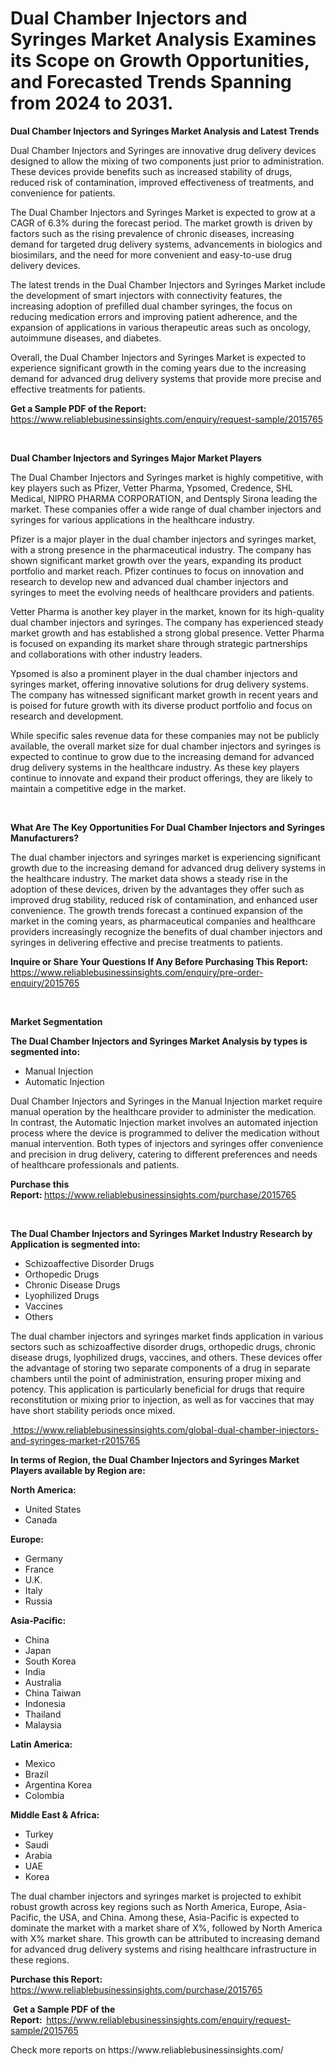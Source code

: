 <p><h1>Dual Chamber Injectors and Syringes Market Analysis Examines its Scope on Growth Opportunities, and Forecasted Trends Spanning from 2024 to 2031.</h1></p><p><strong>Dual Chamber Injectors and Syringes Market Analysis and Latest Trends</strong></p>
<p><p>Dual Chamber Injectors and Syringes are innovative drug delivery devices designed to allow the mixing of two components just prior to administration. These devices provide benefits such as increased stability of drugs, reduced risk of contamination, improved effectiveness of treatments, and convenience for patients.</p><p>The Dual Chamber Injectors and Syringes Market is expected to grow at a CAGR of 6.3% during the forecast period. The market growth is driven by factors such as the rising prevalence of chronic diseases, increasing demand for targeted drug delivery systems, advancements in biologics and biosimilars, and the need for more convenient and easy-to-use drug delivery devices.</p><p>The latest trends in the Dual Chamber Injectors and Syringes Market include the development of smart injectors with connectivity features, the increasing adoption of prefilled dual chamber syringes, the focus on reducing medication errors and improving patient adherence, and the expansion of applications in various therapeutic areas such as oncology, autoimmune diseases, and diabetes.</p><p>Overall, the Dual Chamber Injectors and Syringes Market is expected to experience significant growth in the coming years due to the increasing demand for advanced drug delivery systems that provide more precise and effective treatments for patients.</p></p>
<p><strong>Get a Sample PDF of the Report:&nbsp;</strong> <a href="https://www.reliablebusinessinsights.com/enquiry/request-sample/2015765">https://www.reliablebusinessinsights.com/enquiry/request-sample/2015765</a></p>
<p>&nbsp;</p>
<p><strong>Dual Chamber Injectors and Syringes Major Market Players</strong></p>
<p><p>The Dual Chamber Injectors and Syringes market is highly competitive, with key players such as Pfizer, Vetter Pharma, Ypsomed, Credence, SHL Medical, NIPRO PHARMA CORPORATION, and Dentsply Sirona leading the market. These companies offer a wide range of dual chamber injectors and syringes for various applications in the healthcare industry.</p><p>Pfizer is a major player in the dual chamber injectors and syringes market, with a strong presence in the pharmaceutical industry. The company has shown significant market growth over the years, expanding its product portfolio and market reach. Pfizer continues to focus on innovation and research to develop new and advanced dual chamber injectors and syringes to meet the evolving needs of healthcare providers and patients.</p><p>Vetter Pharma is another key player in the market, known for its high-quality dual chamber injectors and syringes. The company has experienced steady market growth and has established a strong global presence. Vetter Pharma is focused on expanding its market share through strategic partnerships and collaborations with other industry leaders.</p><p>Ypsomed is also a prominent player in the dual chamber injectors and syringes market, offering innovative solutions for drug delivery systems. The company has witnessed significant market growth in recent years and is poised for future growth with its diverse product portfolio and focus on research and development.</p><p>While specific sales revenue data for these companies may not be publicly available, the overall market size for dual chamber injectors and syringes is expected to continue to grow due to the increasing demand for advanced drug delivery systems in the healthcare industry. As these key players continue to innovate and expand their product offerings, they are likely to maintain a competitive edge in the market.</p></p>
<p>&nbsp;</p>
<p><strong>What Are The Key Opportunities For Dual Chamber Injectors and Syringes Manufacturers?</strong></p>
<p><p>The dual chamber injectors and syringes market is experiencing significant growth due to the increasing demand for advanced drug delivery systems in the healthcare industry. The market data shows a steady rise in the adoption of these devices, driven by the advantages they offer such as improved drug stability, reduced risk of contamination, and enhanced user convenience. The growth trends forecast a continued expansion of the market in the coming years, as pharmaceutical companies and healthcare providers increasingly recognize the benefits of dual chamber injectors and syringes in delivering effective and precise treatments to patients.</p></p>
<p><strong>Inquire or Share Your Questions If Any Before Purchasing This Report:</strong> <a href="https://www.reliablebusinessinsights.com/enquiry/pre-order-enquiry/2015765">https://www.reliablebusinessinsights.com/enquiry/pre-order-enquiry/2015765</a></p>
<p>&nbsp;</p>
<p><strong>Market Segmentation</strong></p>
<p><strong>The Dual Chamber Injectors and Syringes Market Analysis by types is segmented into:</strong></p>
<p><ul><li>Manual Injection</li><li>Automatic Injection</li></ul></p>
<p><p>Dual Chamber Injectors and Syringes in the Manual Injection market require manual operation by the healthcare provider to administer the medication. In contrast, the Automatic Injection market involves an automated injection process where the device is programmed to deliver the medication without manual intervention. Both types of injectors and syringes offer convenience and precision in drug delivery, catering to different preferences and needs of healthcare professionals and patients.</p></p>
<p><strong>Purchase this Report:&nbsp;</strong><a href="https://www.reliablebusinessinsights.com/purchase/2015765">https://www.reliablebusinessinsights.com/purchase/2015765</a></p>
<p>&nbsp;</p>
<p><strong>The Dual Chamber Injectors and Syringes Market Industry Research by Application is segmented into:</strong></p>
<p><ul><li>Schizoaffective Disorder Drugs</li><li>Orthopedic Drugs</li><li>Chronic Disease Drugs</li><li>Lyophilized Drugs</li><li>Vaccines</li><li>Others</li></ul></p>
<p><p>The dual chamber injectors and syringes market finds application in various sectors such as schizoaffective disorder drugs, orthopedic drugs, chronic disease drugs, lyophilized drugs, vaccines, and others. These devices offer the advantage of storing two separate components of a drug in separate chambers until the point of administration, ensuring proper mixing and potency. This application is particularly beneficial for drugs that require reconstitution or mixing prior to injection, as well as for vaccines that may have short stability periods once mixed.</p></p>
<p><a href="https://www.reliablebusinessinsights.com/global-dual-chamber-injectors-and-syringes-market-r2015765">&nbsp;https://www.reliablebusinessinsights.com/global-dual-chamber-injectors-and-syringes-market-r2015765</a></p>
<p><strong>In terms of Region, the Dual Chamber Injectors and Syringes Market Players available by Region are:</strong></p>
<p>
    <p> <strong> North America: </strong>
        <ul>
            <li>United States</li>
            <li>Canada</li>
        </ul>
        </p> 
    <p> <strong> Europe: </strong>
        <ul>
            <li>Germany</li>
            <li>France</li>
            <li>U.K.</li>
            <li>Italy</li>
            <li>Russia</li>
        </ul>
        </p> 
    <p> <strong> Asia-Pacific: </strong>
        <ul>
            <li>China</li>
            <li>Japan</li>
            <li>South Korea</li>
            <li>India</li>
            <li>Australia</li>
            <li>China Taiwan</li>
            <li>Indonesia</li>
            <li>Thailand</li>
            <li>Malaysia</li>
        </ul>
        </p> 
    <p> <strong> Latin America: </strong>
        <ul>
            <li>Mexico</li>
            <li>Brazil</li>
            <li>Argentina Korea</li>
            <li>Colombia</li>
        </ul>
        </p> 
    <p> <strong> Middle East & Africa: </strong>
        <ul>
            <li>Turkey</li>
            <li>Saudi</li>
            <li>Arabia</li>
            <li>UAE</li>
            <li>Korea</li>
        </ul>
    </p>
    </p>
<p><p>The dual chamber injectors and syringes market is projected to exhibit robust growth across key regions such as North America, Europe, Asia-Pacific, the USA, and China. Among these, Asia-Pacific is expected to dominate the market with a market share of X%, followed by North America with X% market share. This growth can be attributed to increasing demand for advanced drug delivery systems and rising healthcare infrastructure in these regions.</p></p>
<p><strong>Purchase this Report: </strong><a href="https://www.reliablebusinessinsights.com/purchase/2015765">https://www.reliablebusinessinsights.com/purchase/2015765</a></p>
<p>&nbsp;<strong>Get a Sample PDF of the Report:&nbsp;&nbsp;</strong><a href="https://www.reliablebusinessinsights.com/enquiry/request-sample/2015765">https://www.reliablebusinessinsights.com/enquiry/request-sample/2015765</a></p>
<p><strong></strong></p>
<p>Check more reports on https://www.reliablebusinessinsights.com/</p>